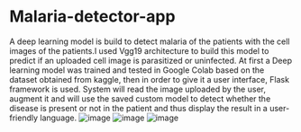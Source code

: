 # Malaria-detector-app

A deep learning model is build to detect malaria of the patients with the cell images of the patients.I used Vgg19 architecture to build this model to predict if an uploaded cell image is parasitized or uninfected. At first a Deep learning model was trained and tested in Google Colab based on the dataset obtained from kaggle, then in order to give it a user interface, Flask framework is used.
System will read the image uploaded by the user, augment it and will use the saved custom model to detect whether the disease is present or not in the patient and thus display the result in a user-friendly language.
![image](https://user-images.githubusercontent.com/54037847/104121449-4686b380-5364-11eb-8354-fc032c1aa3b7.png)
![image](https://user-images.githubusercontent.com/54037847/104121457-51414880-5364-11eb-88c2-c07af30b50a4.png)
![image](https://user-images.githubusercontent.com/54037847/104121459-6322eb80-5364-11eb-8b32-f436fd0c7dac.png)
